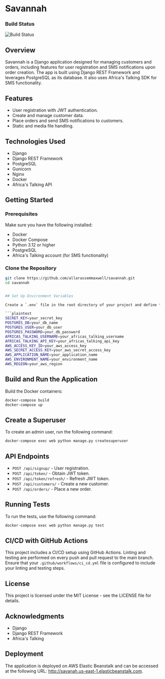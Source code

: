 # Savannah


### Build Status
![Build Status](https://github.com/allarassemmaxwell/savannah/actions/workflows/ci_cd.yml/badge.svg)


## Overview

Savannah is a Django application designed for managing customers and orders, including features for user registration and SMS notifications upon order creation. The app is built using Django REST Framework and leverages PostgreSQL as its database. It also uses Africa's Talking SDK for SMS functionality.

## Features

- User registration with JWT authentication.
- Create and manage customer data.
- Place orders and send SMS notifications to customers.
- Static and media file handling.

## Technologies Used

- Django
- Django REST Framework
- PostgreSQL
- Gunicorn
- Nginx
- Docker
- Africa's Talking API

## Getting Started

### Prerequisites

Make sure you have the following installed:

- Docker
- Docker Compose
- Python 3.12 or higher
- PostgreSQL
- Africa's Talking account (for SMS functionality)

### Clone the Repository

```bash
git clone https://github.com/allarassemmaxwell/savannah.git
cd savannah


## Set Up Environment Variables

Create a `.env` file in the root directory of your project and define the following environment variables:

```plaintext
SECRET_KEY=your_secret_key
POSTGRES_DB=your_db_name
POSTGRES_USER=your_db_user
POSTGRES_PASSWORD=your_db_password
AFRICAS_TALKING_USERNAME=your_africas_talking_username
AFRICAS_TALKING_API_KEY=your_africas_talking_api_key
AWS_ACCESS_KEY_ID=your_aws_access_key
AWS_SECRET_ACCESS_KEY=your_aws_secret_access_key
AWS_APPLICATION_NAME=your_application_name
AWS_ENVIRONMENT_NAME=your_environment_name
AWS_REGION=your_aws_region
```

## Build and Run the Application

Build the Docker containers:

```bash
docker-compose build
docker-compose up
```

## Create a Superuser

To create an admin user, run the following command:

```bash
docker-compose exec web python manage.py createsuperuser
```

## API Endpoints

- `POST /api/signup/` - User registration.
- `POST /api/token/` - Obtain JWT token.
- `POST /api/token/refresh/` - Refresh JWT token.
- `POST /api/customers/` - Create a new customer.
- `POST /api/orders/` - Place a new order.

## Running Tests

To run the tests, use the following command:

```bash
docker-compose exec web python manage.py test
```

## CI/CD with GitHub Actions

This project includes a CI/CD setup using GitHub Actions. Linting and testing are performed on every push and pull request to the main branch. Ensure that your `.github/workflows/ci_cd.yml` file is configured to include your linting and testing steps.

## License

This project is licensed under the MIT License - see the LICENSE file for details.

## Acknowledgments

- Django
- Django REST Framework
- Africa's Talking


## Deployment

The application is deployed on AWS Elastic Beanstalk and can be accessed at the following URL: http://savanah.us-east-1.elasticbeanstalk.com.
